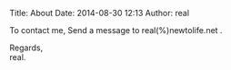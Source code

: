 Title: About
Date: 2014-08-30 12:13
Author: real

To contact me, Send a message to real(%)newtolife.net .

Regards,  
real.

